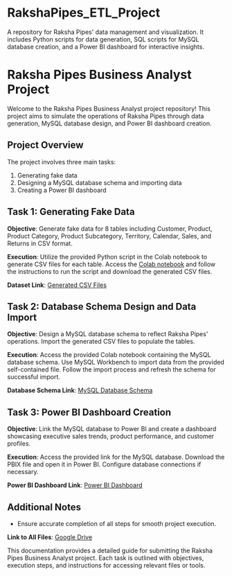 # RakshaPipes_ETL_Project
A repository for Raksha Pipes' data management and visualization. It includes Python scripts for data generation, SQL scripts for MySQL database creation, and a Power BI dashboard for interactive insights.

# Raksha Pipes Business Analyst Project

Welcome to the Raksha Pipes Business Analyst project repository! This project aims to simulate the operations of Raksha Pipes through data generation, MySQL database design, and Power BI dashboard creation.

## Project Overview
The project involves three main tasks:
1. Generating fake data
2. Designing a MySQL database schema and importing data
3. Creating a Power BI dashboard

## Task 1: Generating Fake Data
**Objective**: Generate fake data for 8 tables including Customer, Product, Product Category, Product Subcategory, Territory, Calendar, Sales, and Returns in CSV format.

**Execution**: Utilize the provided Python script in the Colab notebook to generate CSV files for each table. Access the [Colab notebook](https://colab.research.google.com/drive/1naQqJVtl9S5kJ9QW7azekzYjTmMxpWu_?usp=sharing) and follow the instructions to run the script and download the generated CSV files.

**Dataset Link**: [Generated CSV Files](https://drive.google.com/drive/folders/1aotPHxkO8YoG9EKlwOwJz5kgzYAUWTYW?usp=sharing)

## Task 2: Database Schema Design and Data Import
**Objective**: Design a MySQL database schema to reflect Raksha Pipes' operations. Import the generated CSV files to populate the tables.

**Execution**: Access the provided Colab notebook containing the MySQL database schema. Use MySQL Workbench to import data from the provided self-contained file. Follow the import process and refresh the schema for successful import.

**Database Schema Link**: [MySQL Database Schema](https://drive.google.com/drive/folders/1LV8rKqaLhnKhSeWDMYSXvUY5bABnXM0y?usp=sharing)

## Task 3: Power BI Dashboard Creation
**Objective**: Link the MySQL database to Power BI and create a dashboard showcasing executive sales trends, product performance, and customer profiles.

**Execution**: Access the provided link for the MySQL database. Download the PBIX file and open it in Power BI. Configure database connections if necessary.

**Power BI Dashboard Link**: [Power BI Dashboard](https://drive.google.com/drive/folders/1di0gNUlmWxNqmE7v73ccDcuQBVSurQ_E?usp=sharing)

## Additional Notes
- Ensure accurate completion of all steps for smooth project execution.

**Link to All Files**: [Google Drive](https://drive.google.com/drive/folders/1xjbOA3cfFYnwZJsLOw1d6eCiy15N9Byd?usp=sharing)

This documentation provides a detailed guide for submitting the Raksha Pipes Business Analyst project. Each task is outlined with objectives, execution steps, and instructions for accessing relevant files or tools.
